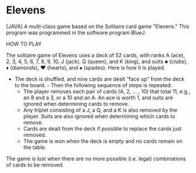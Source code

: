 # Elevens

[JAVA] A multi-class game based on the Solitaire card game "Elevens." This program was programmed in the software program BlueJ.

HOW TO PLAY

  The solitaire game of Elevens uses a deck of 52 cards, with ranks A (ace), 2, 3, 4, 5, 6, 7, 8, 9, 10, J (jack), 
  Q (queen), and K (king), and suits ♣ (clubs), ♦ (diamonds), ♥ (hearts), and ♠ (spades). Here is how it is played.

   - The deck is shuffled, and nine cards are dealt “face up” from the deck to the board.
    - Then the following sequence of steps is repeated:
       - The player removes each pair of cards (A, 2, … , 10) that total 11, e.g., an 8 and a 3, or a 10 and an A. An ace is worth 1, and suits are ignored when determining cards to remove.
       - Any triplet consisting of a J, a Q, and a K is also removed by the player. Suits are also ignored when determining which cards to remove.
       - Cards are dealt from the deck if possible to replace the cards just removed.
      - The game is won when the deck is empty and no cards remain on the table.  

  The game is lost when there are no more possible (i.e. legal) combinations of cards to be removed.
